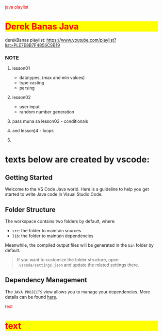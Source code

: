 

<span style="color: red;">java playlist</span>

<h1 style="color: red; background-color: yellow">Derek Banas Java</h1>

derekBanas playlist: https://www.youtube.com/playlist?list=PLE7E8B7F4856C9B19


### NOTE
1. lesson01
    - datatypes, (max and min values)
    - type casting
    - parsing

1. lesson02
    - user input
    - random number generation

1. pass muna sa lesson03 - conditionals

1. and lesson)4 - loops

1. 



# ######################################################################
# ######################################################################
# ######################################################################
# ######################################################################
# ######################################################################
# texts below are created by vscode:

## Getting Started

Welcome to the VS Code Java world. Here is a guideline to help you get started to write Java code in Visual Studio Code.

## Folder Structure

The workspace contains two folders by default, where:

- `src`: the folder to maintain sources
- `lib`: the folder to maintain dependencies

Meanwhile, the compiled output files will be generated in the `bin` folder by default.

> If you want to customize the folder structure, open `.vscode/settings.json` and update the related settings there.

## Dependency Management

The `JAVA PROJECTS` view allows you to manage your dependencies. More details can be found [here](https://github.com/microsoft/vscode-java-dependency#manage-dependencies).



<span style="color: red;">text</span>
<h1 style="color: red; background-color: yellow">text</h1>